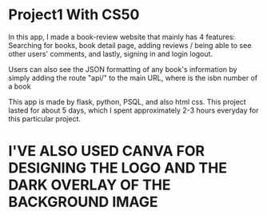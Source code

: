 # Project1 With CS50


In this app, I made a book-review website that mainly has 4 features: Searching for books, book detail page, adding reviews / being able to see other users' comments, and lastly, signing in and login logout.

Users can also see the JSON formatting of any book's information by simply adding the route "api/<isbn>" to the main URL, where <isbn> is the isbn number of a book

This app is made by flask, python, PSQL, and also html css. This project lasted for about 5 days, which I spent approximately 2-3 hours everyday for this particular project.


# I'VE ALSO USED CANVA FOR DESIGNING THE LOGO AND THE DARK OVERLAY OF THE BACKGROUND IMAGE


